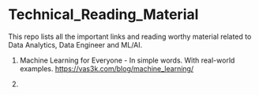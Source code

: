 # Technical_Reading_Material

This repo lists all the important links and reading worthy material related to Data Analytics, Data Engineer and ML/AI.

1. Machine Learning for Everyone - In simple words. With real-world examples. 
    https://vas3k.com/blog/machine_learning/

2. 
